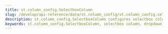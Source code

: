 ```yaml
---
title: st.column_config.SelectboxColumn
slug: /develop/api-reference/data/st.column_config/st.column_config.selectboxcolumn
description: st.column_config.SelectboxColumn configures selectbox columns for editing categorical columns or columns with a predefined set of possible values.
keywords: st.column_config.SelectboxColumn, selectbox column, dropdown column, select options, dropdown menu, choice column, option selection, dataframe dropdown
---
```


<Autofunction function="streamlit.column_config.SelectboxColumn" />
